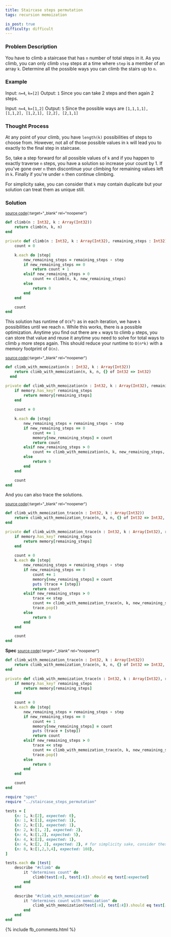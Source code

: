 ```yaml
---
title: Staircase steps permutation
tags: recursion memoization

is_post: true
difficulty: difficult
---
```


### Problem Description

You have to climb a staircase that has `n` number of total steps in it. As you climb, you can only climb `step` steps at a time where `step` is a member of an array `k`. Determine all the possible ways you can climb the stairs up to `n`.

### Example

Input: `n=4`, `k=[2]`
Output: `1` Since you can take 2 steps and then again 2 steps.

Input: `n=4`, `k=[1,2]`
Output: `5` Since the possible ways are `[1,1,1,1], [1,1,2], [1,2,1], [2,2], [2,1,1]`

### Thought Process

At any point of your climb, you have `length(k)` possibilities of steps to choose from. However, not all of those possible values in `k` will lead you to exactly to the final step in staircase.

So, take a step forward for all possible values of `k` and if you happen to exactly traverse `n` steps, you have a solution so increase your count by 1. If you've gone over `n` then discontinue your climbing for remaining values left in `k`. Finally if you're under `n` then continue climbing.

For simplicity sake, you can consider that `k` may contain duplicate but your solution can treat them as unique still.


### Solution
<small>[source code](https://github.com/algos-with-crystal/algos-with-crystal.github.io/blob/master/lib/staircase_steps_permutation.cr#L1){:target="_blank" rel="noopener"}</small>


```ruby
def climb(n : Int32, k : Array(Int32))
    return climb(n, k, n)
end

private def climb(n : Int32, k : Array(Int32), remaining_steps : Int32)
    count = 0

    k.each do |step|
        new_remaining_steps = remaining_steps - step
        if new_remaining_steps == 0
            return count + 1
        elsif new_remaining_steps > 0
            count += climb(n, k, new_remaining_steps)
        else
            return 0
        end
    end

    count
end
```

This solution has runtime of <code>O(k<sup>n</sup>)</code> as in each iteration, we have `k` possibilities until we reach `n`.
While this works, there is a possible optimization. Anytime you find out there are `x` ways to climb `p` steps, you can store that value and reuse it anytime you need to solve for total ways to climb `p` more steps again. This should reduce your runtime to `O(n*k)` with a memory footprint of `O(n)`.

<small>[source code](https://github.com/algos-with-crystal/algos-with-crystal.github.io/blob/master/lib/staircase_steps_permutation.cr#L22){:target="_blank" rel="noopener"}</small>

```ruby
def climb_with_memoization(n : Int32, k : Array(Int32))
    return climb_with_memoization(n, k, n, {} of Int32 => Int32)
  end

private def climb_with_memoization(n : Int32, k : Array(Int32), remaining_steps : Int32, memory : Hash(Int32, Int32))
    if memory.has_key? remaining_steps
        return memory[remaining_steps]
    end
  
    count = 0

    k.each do |step|
        new_remaining_steps = remaining_steps - step
        if new_remaining_steps == 0
            count += 1
            memory[new_remaining_steps] = count
            return count
        elsif new_remaining_steps > 0
            count += climb_with_memoization(n, k, new_remaining_steps, memory)
        else
            return 0
        end
    end

    count
end
```

And you can also trace the solutions.

<small>[source code](https://github.com/algos-with-crystal/algos-with-crystal.github.io/blob/master/lib/staircase_steps_permutation.cr#L49){:target="_blank" rel="noopener"}</small>

```ruby
def climb_with_memoization_trace(n : Int32, k : Array(Int32))  
    return climb_with_memoization_trace(n, k, n, {} of Int32 => Int32, [] of Int32)
end

private def climb_with_memoization_trace(n : Int32, k : Array(Int32), remaining_steps : Int32, memory : Hash(Int32, Int32), trace)
    if memory.has_key? remaining_steps
        return memory[remaining_steps]
    end
  
    count = 0
    k.each do |step|
        new_remaining_steps = remaining_steps - step
        if new_remaining_steps == 0
            count += 1
            memory[new_remaining_steps] = count
            puts (trace + [step])
            return count
        elsif new_remaining_steps > 0
            trace << step
            count += climb_with_memoization_trace(n, k, new_remaining_steps, memory, trace)
            trace.pop()
        else
            return 0
        end
    end

    count
end
```

**Spec**
<small>[source code](https://github.com/algos-with-crystal/algos-with-crystal.github.io/blob/master/lib/spec/staircase_steps_permutation_spec.cr){:target="_blank" rel="noopener"}</small>

```ruby
def climb_with_memoization_trace(n : Int32, k : Array(Int32))  
    return climb_with_memoization_trace(n, k, n, {} of Int32 => Int32, [] of Int32)
end

private def climb_with_memoization_trace(n : Int32, k : Array(Int32), remaining_steps : Int32, memory : Hash(Int32, Int32), trace)
    if memory.has_key? remaining_steps
        return memory[remaining_steps]
    end
  
    count = 0
    k.each do |step|
        new_remaining_steps = remaining_steps - step
        if new_remaining_steps == 0
            count += 1
            memory[new_remaining_steps] = count
            puts (trace + [step])
            return count
        elsif new_remaining_steps > 0
            trace << step
            count += climb_with_memoization_trace(n, k, new_remaining_steps, memory, trace)
            trace.pop()
        else
            return 0
        end
    end

    count
end
```

```ruby
require "spec"
require "../staircase_steps_permutation"

tests = [
    {n: 1, k:[2], expected: 0},
    {n: 1, k:[1], expected: 1},
    {n: 2, k:[1], expected: 1},
    {n: 2, k:[1, 2], expected: 2},
    {n: 4, k:[1,2], expected: 5},
    {n: 4, k:[2], expected: 1},
    {n: 4, k:[2, 2], expected: 2}, # for simplicity sake, consider these unique
    {n: 8, k:[1,2,3,4], expected: 108},
]

tests.each do |test|
    describe "#climb" do
        it "determines count" do
            climb(test[:n], test[:k]).should eq test[:expected]
        end
    end

    describe "#climb_with_memoization" do
        it "determines count with memoization" do
            climb_with_memoization(test[:n], test[:k]).should eq test[:expected]
        end
    end
end
```

{% include  fb_comments.html %}